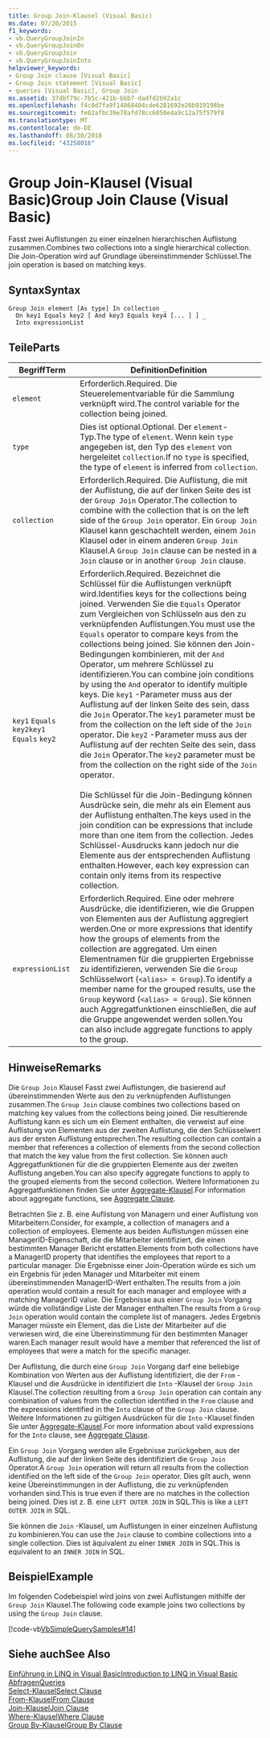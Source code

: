 ```yaml
---
title: Group Join-Klausel (Visual Basic)
ms.date: 07/20/2015
f1_keywords:
- vb.QueryGroupJoinIn
- vb.QueryGroupJoinOn
- vb.QueryGroupJoin
- vb.QueryGroupJoinInto
helpviewer_keywords:
- Group Join clause [Visual Basic]
- Group Join statement [Visual Basic]
- queries [Visual Basic], Group Join
ms.assetid: 37dbf79c-7b5c-421b-bbb7-dadfd2b92a1c
ms.openlocfilehash: f4c0d7fa9f14868404cde6201692e26b919198be
ms.sourcegitcommit: fe02afbc39e78afd78cc6050e4a9c12a75f579f8
ms.translationtype: MT
ms.contentlocale: de-DE
ms.lasthandoff: 08/30/2018
ms.locfileid: "43258016"
---
```

# <a name="group-join-clause-visual-basic"></a><span data-ttu-id="eb387-102">Group Join-Klausel (Visual Basic)</span><span class="sxs-lookup"><span data-stu-id="eb387-102">Group Join Clause (Visual Basic)</span></span>
<span data-ttu-id="eb387-103">Fasst zwei Auflistungen zu einer einzelnen hierarchischen Auflistung zusammen.</span><span class="sxs-lookup"><span data-stu-id="eb387-103">Combines two collections into a single hierarchical collection.</span></span> <span data-ttu-id="eb387-104">Die Join-Operation wird auf Grundlage übereinstimmender Schlüssel.</span><span class="sxs-lookup"><span data-stu-id="eb387-104">The join operation is based on matching keys.</span></span>  
  
## <a name="syntax"></a><span data-ttu-id="eb387-105">Syntax</span><span class="sxs-lookup"><span data-stu-id="eb387-105">Syntax</span></span>  
  
```  
Group Join element [As type] In collection _  
  On key1 Equals key2 [ And key3 Equals key4 [... ] ] _  
  Into expressionList  
```  
  
## <a name="parts"></a><span data-ttu-id="eb387-106">Teile</span><span class="sxs-lookup"><span data-stu-id="eb387-106">Parts</span></span>  
  
|<span data-ttu-id="eb387-107">Begriff</span><span class="sxs-lookup"><span data-stu-id="eb387-107">Term</span></span>|<span data-ttu-id="eb387-108">Definition</span><span class="sxs-lookup"><span data-stu-id="eb387-108">Definition</span></span>|  
|---|---|  
|`element`|<span data-ttu-id="eb387-109">Erforderlich.</span><span class="sxs-lookup"><span data-stu-id="eb387-109">Required.</span></span> <span data-ttu-id="eb387-110">Die Steuerelementvariable für die Sammlung verknüpft wird.</span><span class="sxs-lookup"><span data-stu-id="eb387-110">The control variable for the collection being joined.</span></span>|  
|`type`|<span data-ttu-id="eb387-111">Dies ist optional.</span><span class="sxs-lookup"><span data-stu-id="eb387-111">Optional.</span></span> <span data-ttu-id="eb387-112">Der `element`-Typ.</span><span class="sxs-lookup"><span data-stu-id="eb387-112">The type of `element`.</span></span> <span data-ttu-id="eb387-113">Wenn kein `type` angegeben ist, den Typ des `element` von hergeleitet `collection`.</span><span class="sxs-lookup"><span data-stu-id="eb387-113">If no `type` is specified, the type of `element` is inferred from `collection`.</span></span>|  
|`collection`|<span data-ttu-id="eb387-114">Erforderlich.</span><span class="sxs-lookup"><span data-stu-id="eb387-114">Required.</span></span> <span data-ttu-id="eb387-115">Die Auflistung, die mit der Auflistung, die auf der linken Seite des ist der `Group Join` Operator.</span><span class="sxs-lookup"><span data-stu-id="eb387-115">The collection to combine with the collection that is on the left side of the `Group Join` operator.</span></span> <span data-ttu-id="eb387-116">Ein `Group Join` Klausel kann geschachtelt werden, einem `Join` Klausel oder in einem anderen `Group Join` Klausel.</span><span class="sxs-lookup"><span data-stu-id="eb387-116">A `Group Join` clause can be nested in a `Join` clause or in another `Group Join` clause.</span></span>|  
|<span data-ttu-id="eb387-117">`key1` `Equals` `key2`</span><span class="sxs-lookup"><span data-stu-id="eb387-117">`key1` `Equals` `key2`</span></span>|<span data-ttu-id="eb387-118">Erforderlich.</span><span class="sxs-lookup"><span data-stu-id="eb387-118">Required.</span></span> <span data-ttu-id="eb387-119">Bezeichnet die Schlüssel für die Auflistungen verknüpft wird.</span><span class="sxs-lookup"><span data-stu-id="eb387-119">Identifies keys for the collections being joined.</span></span> <span data-ttu-id="eb387-120">Verwenden Sie die `Equals` Operator zum Vergleichen von Schlüsseln aus den zu verknüpfenden Auflistungen.</span><span class="sxs-lookup"><span data-stu-id="eb387-120">You must use the `Equals` operator to compare keys from the collections being joined.</span></span> <span data-ttu-id="eb387-121">Sie können den Join-Bedingungen kombinieren, mit der `And` Operator, um mehrere Schlüssel zu identifizieren.</span><span class="sxs-lookup"><span data-stu-id="eb387-121">You can combine join conditions by using the `And` operator to identify multiple keys.</span></span> <span data-ttu-id="eb387-122">Die `key1` -Parameter muss aus der Auflistung auf der linken Seite des sein, dass die `Join` Operator.</span><span class="sxs-lookup"><span data-stu-id="eb387-122">The `key1` parameter must be from the collection on the left side of the `Join` operator.</span></span> <span data-ttu-id="eb387-123">Die `key2` -Parameter muss aus der Auflistung auf der rechten Seite des sein, dass die `Join` Operator.</span><span class="sxs-lookup"><span data-stu-id="eb387-123">The `key2` parameter must be from the collection on the right side of the `Join` operator.</span></span><br /><br /> <span data-ttu-id="eb387-124">Die Schlüssel für die Join-Bedingung können Ausdrücke sein, die mehr als ein Element aus der Auflistung enthalten.</span><span class="sxs-lookup"><span data-stu-id="eb387-124">The keys used in the join condition can be expressions that include more than one item from the collection.</span></span> <span data-ttu-id="eb387-125">Jedes Schlüssel-Ausdrucks kann jedoch nur die Elemente aus der entsprechenden Auflistung enthalten.</span><span class="sxs-lookup"><span data-stu-id="eb387-125">However, each key expression can contain only items from its respective collection.</span></span>|  
|`expressionList`|<span data-ttu-id="eb387-126">Erforderlich.</span><span class="sxs-lookup"><span data-stu-id="eb387-126">Required.</span></span> <span data-ttu-id="eb387-127">Eine oder mehrere Ausdrücke, die identifizieren, wie die Gruppen von Elementen aus der Auflistung aggregiert werden.</span><span class="sxs-lookup"><span data-stu-id="eb387-127">One or more expressions that identify how the groups of elements from the collection are aggregated.</span></span> <span data-ttu-id="eb387-128">Um einen Elementnamen für die gruppierten Ergebnisse zu identifizieren, verwenden Sie die `Group` Schlüsselwort (`<alias> = Group`).</span><span class="sxs-lookup"><span data-stu-id="eb387-128">To identify a member name for the grouped results, use the `Group` keyword (`<alias> = Group`).</span></span> <span data-ttu-id="eb387-129">Sie können auch Aggregatfunktionen einschließen, die auf die Gruppe angewendet werden sollen.</span><span class="sxs-lookup"><span data-stu-id="eb387-129">You can also include aggregate functions to apply to the group.</span></span>|  
  
## <a name="remarks"></a><span data-ttu-id="eb387-130">Hinweise</span><span class="sxs-lookup"><span data-stu-id="eb387-130">Remarks</span></span>  
 <span data-ttu-id="eb387-131">Die `Group Join` Klausel Fasst zwei Auflistungen, die basierend auf übereinstimmenden Werte aus den zu verknüpfenden Auflistungen zusammen.</span><span class="sxs-lookup"><span data-stu-id="eb387-131">The `Group Join` clause combines two collections based on matching key values from the collections being joined.</span></span> <span data-ttu-id="eb387-132">Die resultierende Auflistung kann es sich um ein Element enthalten, die verweist auf eine Auflistung von Elementen aus der zweiten Auflistung, die den Schlüsselwert aus der ersten Auflistung entsprechen.</span><span class="sxs-lookup"><span data-stu-id="eb387-132">The resulting collection can contain a member that references a collection of elements from the second collection that match the key value from the first collection.</span></span> <span data-ttu-id="eb387-133">Sie können auch Aggregatfunktionen für die die gruppierten Elemente aus der zweiten Auflistung angeben.</span><span class="sxs-lookup"><span data-stu-id="eb387-133">You can also specify aggregate functions to apply to the grouped elements from the second collection.</span></span> <span data-ttu-id="eb387-134">Weitere Informationen zu Aggregatfunktionen finden Sie unter [Aggregate-Klausel](../../../visual-basic/language-reference/queries/aggregate-clause.md).</span><span class="sxs-lookup"><span data-stu-id="eb387-134">For information about aggregate functions, see [Aggregate Clause](../../../visual-basic/language-reference/queries/aggregate-clause.md).</span></span>  
  
 <span data-ttu-id="eb387-135">Betrachten Sie z. B. eine Auflistung von Managern und einer Auflistung von Mitarbeitern.</span><span class="sxs-lookup"><span data-stu-id="eb387-135">Consider, for example, a collection of managers and a collection of employees.</span></span> <span data-ttu-id="eb387-136">Elemente aus beiden Auflistungen müssen eine ManagerID-Eigenschaft, die die Mitarbeiter identifiziert, die einen bestimmten Manager Bericht erstatten.</span><span class="sxs-lookup"><span data-stu-id="eb387-136">Elements from both collections have a ManagerID property that identifies the employees that report to a particular manager.</span></span> <span data-ttu-id="eb387-137">Die Ergebnisse einer Join-Operation würde es sich um ein Ergebnis für jeden Manager und Mitarbeiter mit einem übereinstimmenden ManagerID-Wert enthalten.</span><span class="sxs-lookup"><span data-stu-id="eb387-137">The results from a join operation would contain a result for each manager and employee with a matching ManagerID value.</span></span> <span data-ttu-id="eb387-138">Die Ergebnisse aus einer `Group Join` Vorgang würde die vollständige Liste der Manager enthalten.</span><span class="sxs-lookup"><span data-stu-id="eb387-138">The results from a `Group Join` operation would contain the complete list of managers.</span></span> <span data-ttu-id="eb387-139">Jedes Ergebnis Manager müsste ein Element, das die Liste der Mitarbeiter auf die verwiesen wird, die eine Übereinstimmung für den bestimmten Manager waren.</span><span class="sxs-lookup"><span data-stu-id="eb387-139">Each manager result would have a member that referenced the list of employees that were a match for the specific manager.</span></span>  
  
 <span data-ttu-id="eb387-140">Der Auflistung, die durch eine `Group Join` Vorgang darf eine beliebige Kombination von Werten aus der Auflistung identifiziert, die der `From` -Klausel und die Ausdrücke in identifiziert die `Into` -Klausel der `Group Join` Klausel.</span><span class="sxs-lookup"><span data-stu-id="eb387-140">The collection resulting from a `Group Join` operation can contain any combination of values from the collection identified in the `From` clause and the expressions identified in the `Into` clause of the `Group Join` clause.</span></span> <span data-ttu-id="eb387-141">Weitere Informationen zu gültigen Ausdrücken für die `Into` -Klausel finden Sie unter [Aggregate-Klausel](../../../visual-basic/language-reference/queries/aggregate-clause.md).</span><span class="sxs-lookup"><span data-stu-id="eb387-141">For more information about valid expressions for the `Into` clause, see [Aggregate Clause](../../../visual-basic/language-reference/queries/aggregate-clause.md).</span></span>  
  
 <span data-ttu-id="eb387-142">Ein `Group Join` Vorgang werden alle Ergebnisse zurückgeben, aus der Auflistung, die auf der linken Seite des identifiziert die `Group Join` Operator.</span><span class="sxs-lookup"><span data-stu-id="eb387-142">A `Group Join` operation will return all results from the collection identified on the left side of the `Group Join` operator.</span></span> <span data-ttu-id="eb387-143">Dies gilt auch, wenn keine Übereinstimmungen in der Auflistung, die zu verknüpfenden vorhanden sind.</span><span class="sxs-lookup"><span data-stu-id="eb387-143">This is true even if there are no matches in the collection being joined.</span></span> <span data-ttu-id="eb387-144">Dies ist z. B. eine `LEFT OUTER JOIN` in SQL.</span><span class="sxs-lookup"><span data-stu-id="eb387-144">This is like a `LEFT OUTER JOIN` in SQL.</span></span>  
  
 <span data-ttu-id="eb387-145">Sie können die `Join` -Klausel, um Auflistungen in einer einzelnen Auflistung zu kombinieren.</span><span class="sxs-lookup"><span data-stu-id="eb387-145">You can use the `Join` clause to combine collections into a single collection.</span></span> <span data-ttu-id="eb387-146">Dies ist äquivalent zu einer `INNER JOIN` in SQL.</span><span class="sxs-lookup"><span data-stu-id="eb387-146">This is equivalent to an `INNER JOIN` in SQL.</span></span>  
  
## <a name="example"></a><span data-ttu-id="eb387-147">Beispiel</span><span class="sxs-lookup"><span data-stu-id="eb387-147">Example</span></span>  
 <span data-ttu-id="eb387-148">Im folgenden Codebeispiel wird joins von zwei Auflistungen mithilfe der `Group Join` Klausel.</span><span class="sxs-lookup"><span data-stu-id="eb387-148">The following code example joins two collections by using the `Group Join` clause.</span></span>  
  
 [!code-vb[VbSimpleQuerySamples#14](../../../visual-basic/language-reference/queries/codesnippet/VisualBasic/group-join-clause_1.vb)]  
  
## <a name="see-also"></a><span data-ttu-id="eb387-149">Siehe auch</span><span class="sxs-lookup"><span data-stu-id="eb387-149">See Also</span></span>  
 [<span data-ttu-id="eb387-150">Einführung in LINQ in Visual Basic</span><span class="sxs-lookup"><span data-stu-id="eb387-150">Introduction to LINQ in Visual Basic</span></span>](../../../visual-basic/programming-guide/language-features/linq/introduction-to-linq.md)  
 [<span data-ttu-id="eb387-151">Abfragen</span><span class="sxs-lookup"><span data-stu-id="eb387-151">Queries</span></span>](../../../visual-basic/language-reference/queries/index.md)  
 [<span data-ttu-id="eb387-152">Select-Klausel</span><span class="sxs-lookup"><span data-stu-id="eb387-152">Select Clause</span></span>](../../../visual-basic/language-reference/queries/select-clause.md)  
 [<span data-ttu-id="eb387-153">From-Klausel</span><span class="sxs-lookup"><span data-stu-id="eb387-153">From Clause</span></span>](../../../visual-basic/language-reference/queries/from-clause.md)  
 [<span data-ttu-id="eb387-154">Join-Klausel</span><span class="sxs-lookup"><span data-stu-id="eb387-154">Join Clause</span></span>](../../../visual-basic/language-reference/queries/join-clause.md)  
 [<span data-ttu-id="eb387-155">Where-Klausel</span><span class="sxs-lookup"><span data-stu-id="eb387-155">Where Clause</span></span>](../../../visual-basic/language-reference/queries/where-clause.md)  
 [<span data-ttu-id="eb387-156">Group By-Klausel</span><span class="sxs-lookup"><span data-stu-id="eb387-156">Group By Clause</span></span>](../../../visual-basic/language-reference/queries/group-by-clause.md)
